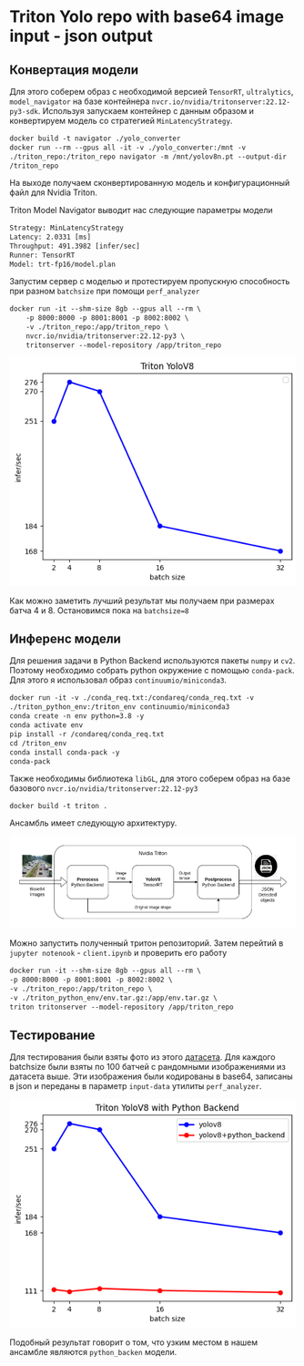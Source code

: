 # Triton Yolo repo with base64 image input - json output

## Конвертация модели

Для этого соберем образ с необходимой версией `TensorRT`, `ultralytics`, `model_navigator` на базе контейнера `nvcr.io/nvidia/tritonserver:22.12-py3-sdk`. Используя запускаем контейнер с данным образом и конвертируем модель со стратегией `MinLatencyStrategy`.

```
docker build -t navigator ./yolo_converter
docker run --rm --gpus all -it -v ./yolo_converter:/mnt -v ./triton_repo:/triton_repo navigator -m /mnt/yolov8n.pt --output-dir /triton_repo
```

На выходе получаем сконвертированную модель и конфигурационный файл для Nvidia Triton.

Triton Model Navigator выводит нас следующие параметры модели

```
Strategy: MinLatencyStrategy
Latency: 2.0331 [ms]
Throughput: 491.3982 [infer/sec]
Runner: TensorRT
Model: trt-fp16/model.plan
```

Запустим сервер с моделью и протестируем пропускную способность при разном `batchsize` при помощи `perf_analyzer`

```
docker run -it --shm-size 8gb --gpus all --rm \
    -p 8000:8000 -p 8001:8001 -p 8002:8002 \
    -v ./triton_repo:/app/triton_repo \
    nvcr.io/nvidia/tritonserver:22.12-py3 \
    tritonserver --model-repository /app/triton_repo
```

![](readme_images/yolov8batch.png)

Как можно заметить лучший результат мы получаем при размерах батча 4 и 8. Остановимся пока на `batchsize=8`

## Инференс модели

Для решения задачи в Python Backend используются пакеты `numpy` и `cv2`. Поэтому необходимо собрать python окружение с помощью `conda-pack`. Для этого я использовал образ `continuumio/miniconda3`. 

```
docker run -it -v ./conda_req.txt:/condareq/conda_req.txt -v ./triton_python_env:/triton_env continuumio/miniconda3
conda create -n env python=3.8 -y
conda activate env
pip install -r /condareq/conda_req.txt
cd /triton_env
conda install conda-pack -y
conda-pack
```

Также необходимы библиотека `libGL`, для этого соберем образ на базе базового `nvcr.io/nvidia/tritonserver:22.12-py3`

```
docker build -t triton .
```

Ансамбль имеет следующую архитектуру.

![](readme_images/arch.png)

Можно запустить полученный тритон репозиторий. Затем перейтий в `jupyter notenook` - `client.ipynb` и проверить его работу

```
docker run -it --shm-size 8gb --gpus all --rm \
-p 8000:8000 -p 8001:8001 -p 8002:8002 \
-v ./triton_repo:/app/triton_repo \
-v ./triton_python_env/env.tar.gz:/app/env.tar.gz \
triton tritonserver --model-repository /app/triton_repo
```

## Тестирование

Для тестирования были взяты фото из этого [датасета](https://www.kaggle.com/datasets/trungit/coco25k). Для каждого batchsize были взяты по 100 батчей с рандомными изображениями из датасета выше. Эти изображения были кодированы в base64, записаны в json и переданы в параметр `input-data` утилиты `perf_analyzer`. 

![](readme_images/result_test.png)

Подобный результат говорит о том, что узким местом в нашем ансамбле являются `python_backen` модели.